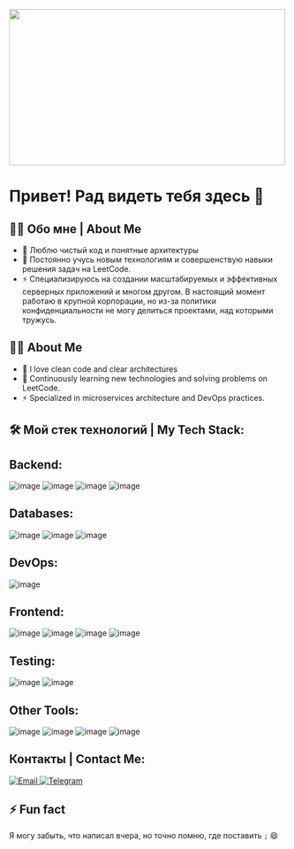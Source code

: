 <img src="http://www.topito.com/wp-content/uploads/2013/01/code-30.gif" alt="" width="500" height="282">

# Привет! Рад видеть тебя здесь 👋
## 👨‍💻 Обо мне | About Me
- 🔭 Люблю чистый код и понятные архитектуры
- 🌱 Постоянно учусь новым технологиям и совершенствую навыки решения задач на LeetCode.
- ⚡ Специализируюсь на создании масштабируемых и эффективных серверных приложений и многом другом. В настоящий момент работаю в крупной корпорации, но из-за политики конфиденциальности не могу делиться проектами, над которыми тружусь.
## 👨‍💻 About Me
- 🔭 I love clean code and clear architectures
- 🌱 Continuously learning new technologies and solving problems on LeetCode.
- ⚡ Specialized in microservices architecture and DevOps practices.


## 🛠️ Мой стек технологий | My Tech Stack:
## Backend:
![image](https://github.com/user-attachments/assets/f0676a7b-25af-4df4-9e0a-237a78122e60)
![image](https://github.com/user-attachments/assets/f2b9ae78-a7d9-48b9-a1ac-2d0e99c776ce)
![image](https://github.com/user-attachments/assets/c889baeb-6dde-4052-bd0c-6a948a64f90b)
![image](https://github.com/user-attachments/assets/5aa5e126-eb80-40ba-9d08-8a7672a0867c)

## Databases:
![image](https://github.com/user-attachments/assets/36d6173e-8d20-4e2d-bc9d-0d6cdafe87c0)
![image](https://github.com/user-attachments/assets/3e072426-70fc-4bc8-af1f-a9ec54a9acb2)
![image](https://github.com/user-attachments/assets/4d848c66-eaae-48e6-961a-fdf4f387693e)

## DevOps:
![image](https://github.com/user-attachments/assets/9cec0116-cfe6-4a63-a442-2f843b8f8f96)

## Frontend:
![image](https://github.com/user-attachments/assets/a9fc6998-e3ef-4754-914d-3a78d176b172)
![image](https://github.com/user-attachments/assets/b0123bdc-1133-4e89-a09a-12e2a3af24a3)
![image](https://github.com/user-attachments/assets/216254ac-16cd-45b5-b2ff-66a85ca60396)
![image](https://github.com/user-attachments/assets/1aeab5a6-6e3d-4ff1-8c2d-bd9b3fc08c4b)

## Testing:
![image](https://github.com/user-attachments/assets/7f2d6b35-1cc3-45ac-91e8-96c3dc0d7781)
![image](https://github.com/user-attachments/assets/99bb6f2c-7c3c-4ee1-bf51-8503d31753ab)

## Other Tools:
![image](https://github.com/user-attachments/assets/9fee3a56-01e0-4134-97ce-c0d34b617fe4)
![image](https://github.com/user-attachments/assets/2e9ab085-f84f-45a9-a338-25f6d1bc2a1e)
![image](https://github.com/user-attachments/assets/60deb324-077e-4ee9-8e65-2dddfc10154c)
![image](https://github.com/user-attachments/assets/6c1e9b50-f386-4cd9-86c0-534aab2e95c2)


 ## Контакты | Contact Me:
<a href="https://alexeishibakov@yandex.ru"><img
src="https://camo.githubusercontent.com/31ad9fb1c9eb1ff0cb02c27cf9b11751cc5862206a61f95ceb12c9c4d66cbd48/68747470733a2f2f696d672e736869656c64732e696f2f62616467652f456d61696c2d4431343833363f7374796c653d666f722d7468652d6261646765266c6f676f3d676d61696c266c6f676f436f6c6f723d7768697465" alt="Email" data-canonical-src="https://img.shields.io/badge/Email-D14836?style=for-the-badge&amp;logo=gmail&amp;logoColor=white" style="max-width: 100%;">
</a>
<a href="https://t.me/Alexei_Shibakov" rel="nofollow"><img src="https://camo.githubusercontent.com/8f41682a178e57a174d0c6042e9cdb842c6329b24c34b2bf4206c25e933073a9/68747470733a2f2f696d672e736869656c64732e696f2f62616467652f54656c656772616d2d3243413545303f7374796c653d666f722d7468652d6261646765266c6f676f3d74656c656772616d266c6f676f436f6c6f723d7768697465" alt="Telegram" data-canonical-src="https://img.shields.io/badge/Telegram-2CA5E0?style=for-the-badge&amp;logo=telegram&amp;logoColor=white" style="max-width: 100%;"></a>
 ## ⚡️ Fun fact
Я могу забыть, что написал вчера, но точно помню, где поставить `;` 😄
